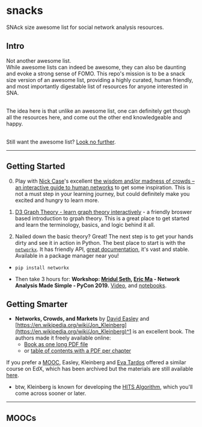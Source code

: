 # snacks
SNAck size awesome list for social network analysis resources.


## Intro
Not another awesome list.<br>
While awesome lists can indeed be awesome, they can also be daunting and evoke a strong sense of FOMO.
This repo's mission is to be a snack size version of an awesome list, providing a highly curated, human friendly, and most importantly digestable list of resources for anyone interested in SNA.
</br>
</br>

The idea here is that unlike an awesome list, one can definitely get though all the resources here, and come out the other end knowledgeable and happy.
</br>
</br>

Still want the awesome list? [Look no further](https://github.com/briatte/awesome-network-analysis).

***

## Getting Started

0. Play with [Nick Case](https://twitter.com/ncasenmare)'s excellent [the wisdom and/or madness of crowds – an interactive guide to human networks](https://ncase.me/crowds/) to get some inspiration. This is not a must step in your learning journey, but could definitely make you excited and hungry to learn more.

1. [D3 Graph Theory - learn graph theory interactively](https://d3gt.com/index.html) - a friendly broswer based introduction to grpah theory. This is a great place to get started and learn the terminology, basics, and logic behind it all.

2. Nailed down the basic theory? Great! The next step is to get your hands dirty and see it in action in Python. The best place to start is with the [`networkx`](http://networkx.github.io/). It has friendly API, [great documentation](https://networkx.github.io/documentation/stable/index.html), it's vast and stable. Available in a package manager near you! 

- `pip install networkx` 

- Then take 3 hours for: **Workshop: [Mridul Seth](https://github.com/MridulS), [Eric Ma](https://github.com/ericmjl) - Network Analysis Made Simple - PyCon 2019.** [Video](https://www.youtube.com/watch?v=eZs4MECCuYY), and [notebooks](https://github.com/ericmjl/Network-Analysis-Made-Simple).


## Getting Smarter

- **Networks, Crowds, and Markets** by [David Easley](https://en.wikipedia.org/wiki/David_Easley) and [https://en.wikipedia.org/wiki/Jon_Kleinberg](https://en.wikipedia.org/wiki/Jon_Kleinberg)^1 is an excellent book. The authors made it freely available online:
  - [Book as one long PDF file](https://www.cs.cornell.edu/home/kleinber/networks-book/networks-book.pdf)
  - or [table of contents with a PDF per chapter](http://www.cs.cornell.edu/home/kleinber/networks-book/)

If you prefer a [MOOC](#MOOCs), Easley, Kleinberg and [Eva Tardos](https://en.wikipedia.org/wiki/%C3%89va_Tardos) offered a similar course on EdX, which has been archived but the materials are still available [here](https://www.edx.org/course/networks-crowds-and-markets).



* btw, Kleinberg is known for developing the [HITS Algorithm](https://en.wikipedia.org/wiki/HITS_algorithm), which you'll come across sooner or later.


***

## MOOCs
